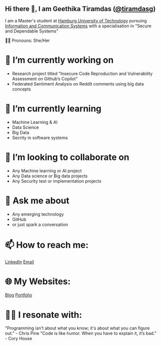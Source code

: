 ## Hi there 👋, I am Geethika Tiramdas ([@tiramdasg](https://github.com/tiramdasg))

I am a Master's student at [Hamburg University of Technology](https://www.tuhh.de/tuhh/en/startpage) pursuing [Information and Communication Systems](https://www.tuhh.de/tuhh/en/studying/before-studying/degree-courses/international-study-programs/information-and-communication-systems) with a specialisation in "Secure and Dependable Systems"

👩‍💻 Pronouns:
She/Her

# 🔭 I’m currently working on
- Research project titled "Insecure Code Reproduction and Vulnerability Assessment on Github’s Copilot"
- Federated Sentiment Analysis on Reddit comments using big data concepts

# 🌱 I’m currently learning
- Machine Learning & AI
- Data Science
- Big Data
- Secrity in software systems
  
# 👯 I’m looking to collaborate on
- Any Machine learning or AI project
- Any Data science or Big data projects
- Any Security test or implementation projects

# 💬 Ask me about
- Any emerging technology
- GitHub
- or just spark a conversation

# 📫 How to reach me:
[LinkedIn](https://www.linkedin.com/in/geethika-tiramdas)
[Email](geethika.tiramdas@gmail.com)

# 🌐 My Websites:
[Blog](https://www.betweentheverses.in/)
[Portfolio]()

# 🌅💭 I resonate with:
"Programming isn't about what you know; it's about what you can figure out.” - Chris Pine
"Code is like humor. When you have to explain it, it’s bad." - Cory House

󠀢
